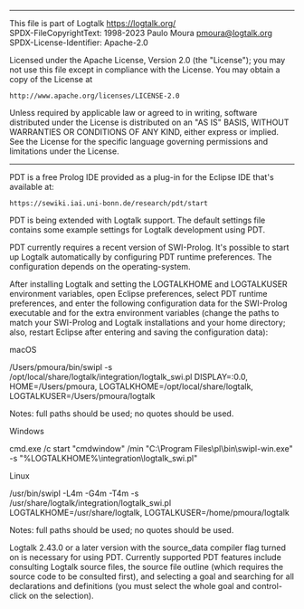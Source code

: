 ________________________________________________________________________

This file is part of Logtalk <https://logtalk.org/>  
SPDX-FileCopyrightText: 1998-2023 Paulo Moura <pmoura@logtalk.org>  
SPDX-License-Identifier: Apache-2.0

Licensed under the Apache License, Version 2.0 (the "License");
you may not use this file except in compliance with the License.
You may obtain a copy of the License at

    http://www.apache.org/licenses/LICENSE-2.0

Unless required by applicable law or agreed to in writing, software
distributed under the License is distributed on an "AS IS" BASIS,
WITHOUT WARRANTIES OR CONDITIONS OF ANY KIND, either express or implied.
See the License for the specific language governing permissions and
limitations under the License.
________________________________________________________________________


PDT is a free Prolog IDE provided as a plug-in for the Eclipse IDE
that's available at:

	https://sewiki.iai.uni-bonn.de/research/pdt/start

PDT is being extended with Logtalk support. The default settings file
contains some example settings for Logtalk development using PDT.

PDT currently requires a recent version of SWI-Prolog. It's possible
to start up Logtalk automatically by configuring PDT runtime preferences.
The configuration depends on the operating-system.

After installing Logtalk and setting the LOGTALKHOME and LOGTALKUSER
environment variables, open Eclipse preferences, select PDT runtime
preferences, and enter the following configuration data for the SWI-Prolog
executable and for the extra environment variables (change the paths to
match your SWI-Prolog and Logtalk installations and your home directory;
also, restart Eclipse after entering and saving the configuration data):

macOS

/Users/pmoura/bin/swipl -s /opt/local/share/logtalk/integration/logtalk_swi.pl
DISPLAY=:0.0, HOME=/Users/pmoura, LOGTALKHOME=/opt/local/share/logtalk, LOGTALKUSER=/Users/pmoura/logtalk

Notes: full paths should be used; no quotes should be used.

Windows

cmd.exe /c start "cmdwindow" /min "C:\Program Files\pl\bin\swipl-win.exe" -s "%LOGTALKHOME%\integration\logtalk_swi.pl"

Linux

/usr/bin/swipl -L4m -G4m -T4m -s /usr/share/logtalk/integration/logtalk_swi.pl
LOGTALKHOME=/usr/share/logtalk, LOGTALKUSER=/home/pmoura/logtalk

Notes: full paths should be used; no quotes should be used.

Logtalk 2.43.0 or a later version with the source_data compiler flag
turned on is necessary for using PDT. Currently supported PDT features
include consulting Logtalk source files, the source file outline (which
requires the source code to be consulted first), and selecting a goal
and searching for all declarations and definitions (you must select the
whole goal and control-click on the selection).
